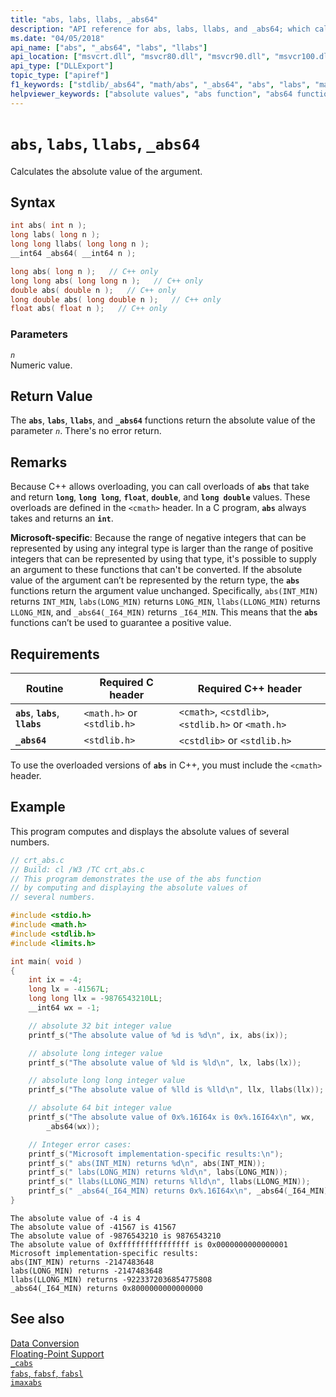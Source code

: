 ```yaml
---
title: "abs, labs, llabs, _abs64"
description: "API reference for abs, labs, llabs, and _abs64; which calculates the absolute value of a value."
ms.date: "04/05/2018"
api_name: ["abs", "_abs64", "labs", "llabs"]
api_location: ["msvcrt.dll", "msvcr80.dll", "msvcr90.dll", "msvcr100.dll", "msvcr100_clr0400.dll", "msvcr110.dll", "msvcr110_clr0400.dll", "msvcr120.dll", "msvcr120_clr0400.dll", "ucrtbase.dll", "api-ms-win-crt-utility-l1-1-0.dll"]
api_type: ["DLLExport"]
topic_type: ["apiref"]
f1_keywords: ["stdlib/_abs64", "math/abs", "_abs64", "abs", "labs", "math/labs", "llabs", "math/llabs", "cmath/abs"]
helpviewer_keywords: ["absolute values", "abs function", "abs64 function", "_abs64 function", "calculating absolute values"]
---
```

# `abs`, `labs`, `llabs`, `_abs64`

Calculates the absolute value of the argument.

## Syntax

```C
int abs( int n );
long labs( long n );
long long llabs( long long n );
__int64 _abs64( __int64 n );
```

```cpp
long abs( long n );   // C++ only
long long abs( long long n );   // C++ only
double abs( double n );   // C++ only
long double abs( long double n );   // C++ only
float abs( float n );   // C++ only
```

### Parameters

*`n`*\
Numeric value.

## Return Value

The **`abs`**, **`labs`**, **`llabs`**, and **`_abs64`** functions return the absolute value of the parameter *`n`*. There's no error return.

## Remarks

Because C++ allows overloading, you can call overloads of **`abs`** that take and return **`long`**, **`long long`**, **`float`**, **`double`**, and **`long double`** values. These overloads are defined in the `<cmath>` header. In a C program, **`abs`** always takes and returns an **`int`**.

**Microsoft-specific**: Because the range of negative integers that can be represented by using any integral type is larger than the range of positive integers that can be represented by using that type, it's possible to supply an argument to these functions that can't be converted. If the absolute value of the argument can’t be represented by the return type, the **`abs`** functions return the argument value unchanged. Specifically, `abs(INT_MIN)` returns `INT_MIN`, `labs(LONG_MIN)` returns `LONG_MIN`, `llabs(LLONG_MIN)` returns `LLONG_MIN`, and `_abs64(_I64_MIN)` returns `_I64_MIN`. This means that the **`abs`** functions can’t be used to guarantee a positive value.

## Requirements

|Routine|Required C header|Required C++ header|
|-------------|-----------------------|---------------------------|
|**`abs`**, **`labs`**, **`llabs`**|`<math.h>` or `<stdlib.h>`|`<cmath>`, `<cstdlib>`, `<stdlib.h>` or `<math.h>`|
|**`_abs64`**|`<stdlib.h>`|`<cstdlib>` or `<stdlib.h>`|

To use the overloaded versions of **`abs`** in C++, you must include the `<cmath>` header.

## Example

This program computes and displays the absolute values of several numbers.

```C
// crt_abs.c
// Build: cl /W3 /TC crt_abs.c
// This program demonstrates the use of the abs function
// by computing and displaying the absolute values of
// several numbers.

#include <stdio.h>
#include <math.h>
#include <stdlib.h>
#include <limits.h>

int main( void )
{
    int ix = -4;
    long lx = -41567L;
    long long llx = -9876543210LL;
    __int64 wx = -1;

    // absolute 32 bit integer value
    printf_s("The absolute value of %d is %d\n", ix, abs(ix));

    // absolute long integer value
    printf_s("The absolute value of %ld is %ld\n", lx, labs(lx));

    // absolute long long integer value
    printf_s("The absolute value of %lld is %lld\n", llx, llabs(llx));

    // absolute 64 bit integer value
    printf_s("The absolute value of 0x%.16I64x is 0x%.16I64x\n", wx,
        _abs64(wx));

    // Integer error cases:
    printf_s("Microsoft implementation-specific results:\n");
    printf_s(" abs(INT_MIN) returns %d\n", abs(INT_MIN));
    printf_s(" labs(LONG_MIN) returns %ld\n", labs(LONG_MIN));
    printf_s(" llabs(LLONG_MIN) returns %lld\n", llabs(LLONG_MIN));
    printf_s(" _abs64(_I64_MIN) returns 0x%.16I64x\n", _abs64(_I64_MIN));
}
```

```Output
The absolute value of -4 is 4
The absolute value of -41567 is 41567
The absolute value of -9876543210 is 9876543210
The absolute value of 0xffffffffffffffff is 0x0000000000000001
Microsoft implementation-specific results:
abs(INT_MIN) returns -2147483648
labs(LONG_MIN) returns -2147483648
llabs(LLONG_MIN) returns -9223372036854775808
_abs64(_I64_MIN) returns 0x8000000000000000
```

## See also

[Data Conversion](../../c-runtime-library/data-conversion.md)\
[Floating-Point Support](../../c-runtime-library/floating-point-support.md)\
[`_cabs`](cabs.md)\
[`fabs`, `fabsf`, `fabsl`](fabs-fabsf-fabsl.md)\
[`imaxabs`](imaxabs.md)
